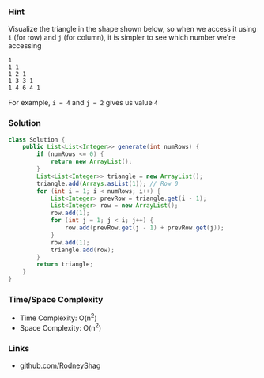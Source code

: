 ### Hint

Visualize the triangle in the shape shown below, so when we access it using `i` (for row) and `j` (for column), it is simpler to see which number we're accessing

```
1
1 1
1 2 1
1 3 3 1
1 4 6 4 1
```

For example, `i = 4` and `j = 2` gives us value `4`

### Solution

```java
class Solution {
    public List<List<Integer>> generate(int numRows) {
        if (numRows <= 0) {
            return new ArrayList();
        }
        List<List<Integer>> triangle = new ArrayList();
        triangle.add(Arrays.asList(1)); // Row 0
        for (int i = 1; i < numRows; i++) {
            List<Integer> prevRow = triangle.get(i - 1);
            List<Integer> row = new ArrayList();
            row.add(1);
            for (int j = 1; j < i; j++) {
                row.add(prevRow.get(j - 1) + prevRow.get(j));
            }
            row.add(1);
            triangle.add(row);
        }
        return triangle;
    }
}
```

### Time/Space Complexity

-  Time Complexity: O(n<sup>2</sup>)
- Space Complexity: O(n<sup>2</sup>)

### Links

- [github.com/RodneyShag](https://github.com/RodneyShag)
